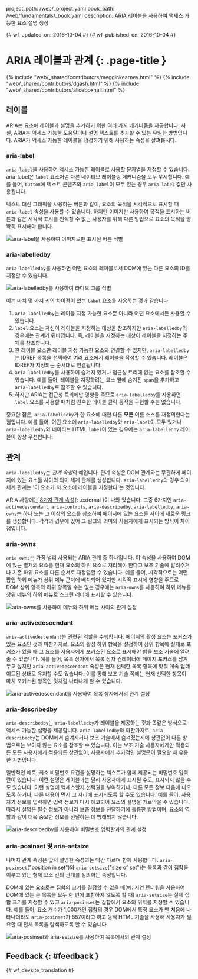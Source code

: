 project_path: /web/_project.yaml book_path: /web/fundamentals/_book.yaml description: ARIA 레이블을 사용하여 액세스 가능한 요소 설명 생성

{# wf_updated_on: 2016-10-04 #} {# wf_published_on: 2016-10-04 #}

# ARIA 레이블과 관계 {: .page-title }

{% include "web/_shared/contributors/megginkearney.html" %} {% include "web/_shared/contributors/dgash.html" %} {% include "web/_shared/contributors/aliceboxhall.html" %}

## 레이블

ARIA는 요소에 레이블과 설명을 추가하기 위한 여러 가지 메커니즘을 제공합니다. 사실, ARIA는 액세스 가능한 도움말이나 설명 텍스트를 추가할 수 있는 유일한 방법입니다. ARIA가 액세스 가능한 레이블을 생성하기 위해 사용하는 속성을 살펴봅시다.

### aria-label

`aria-label`을 사용하여 액세스 가능한 레이블로 사용할 문자열을 지정할 수 있습니다. aria-label은 `label` 요소처럼 다른 네이티브 레이블링 메커니즘을 모두 무시합니다. 예를 들어, `button`에 텍스트 콘텐츠와 `aria-label`이 모두 있는 경우 `aria-label` 값만 사용됩니다.

텍스트 대신 그래픽을 사용하는 버튼과 같이, 요소의 목적을 시각적으로 표시할 때 `aria-label` 속성을 사용할 수 있습니다. 하지만 이미지만 사용하여 목적을 표시하는 버튼과 같은 시각적 표시를 인식할 수 없는 사용자를 위해 다른 방법으로 요소의 목적을 명확히 표시해야 합니다.

![aria-label을 사용하여 이미지로만 표시된 버튼 식별](imgs/aria-label.jpg)

### aria-labelledby

`aria-labelledby`를 사용하면 어떤 요소의 레이블로서 DOM에 있는 다른 요소의 ID를 지정할 수 있습니다.

![aria-labelledby를 사용하여 라디오 그룹 식별](imgs/aria-labelledby.jpg)

이는 마치 몇 가지 키의 차이점이 있는 `label` 요소를 사용하는 것과 같습니다.

1. `aria-labelledby`는 레이블 지정 가능한 요소뿐 아니라 어떤 요소에서든 사용할 수 있습니다.
2. `label` 요소는 자신이 레이블을 지정하는 대상을 참조하지만 `aria-labelledby`의 경우에는 관계가 뒤바뀝니다. 즉, 레이블을 지정하는 대상이 레이블을 지정하는 주체를 참조합니다.
3. 한 레이블 요소만 레이블 지정 가능한 요소와 연결할 수 있지만, `aria-labelledby`는 IDREF 목록을 선택하여 여러 요소에서 레이블을 작성할 수 있습니다. 레이블은 IDREF가 지정되는 순서대로 연결됩니다.
4. `aria-labelledby`를 사용하여 숨겨져 있거나 접근성 트리에 없는 요소를 참조할 수 있습니다. 예를 들어, 레이블을 지정하려는 요소 옆에 숨겨진 `span`을 추가하고 `aria-labelledby`로 참조할 수 있습니다.
5. 하지만 ARIA는 접근성 트리에만 영향을 주므로 `aria-labelledby`를 사용하면 `label` 요소를 사용할 때처럼 친숙한 레이블 클릭 동작을 구현할 수는 없습니다.

중요한 점은, `aria-labelledby`가 한 요소에 대한 다른 **모든** 이름 소스를 재정의한다는 점입니다. 예를 들어, 어떤 요소에 `aria-labelledby`와 `aria-label`이 모두 있거나 `aria-labelledby`와 네이티브 HTML `label`이 있는 경우에는 `aria-labelledby` 레이블이 항상 우선합니다.

## 관계

`aria-labelledby`는 *관계 속성*의 예입니다. 관계 속성은 DOM 관계와는 무관하게 페이지에 있는 요소들 사이의 의미 체계 관계를 생성합니다. `aria-labelledby`의 경우 의미 체계 관계는 '이 요소가 저 요소에 레이블을 지정한다'는 것입니다.

ARIA 사양에는 [8가지 관계 속성](https://www.w3.org/TR/wai-aria/states_and_properties#attrs_relationships){: .external }이 나와 있습니다. 그중 6가지인 `aria-activedescendant`, `aria-controls`, `aria-describedby`, `aria-labelledby`, `aria-owns`는 하나 또는 그 이상의 요소를 참조하여 페이지에 있는 요소들 사이에 새로운 링크를 생성합니다. 각각의 경우에 있어 그 링크의 의미와 사용자에게 표시되는 방식이 차이점입니다.

### aria-owns

`aria-owns`는 가장 널리 사용되는 ARIA 관계 중 하나입니다. 이 속성을 사용하여 DOM에 있는 별개의 요소를 현재 요소의 하위 요소로 처리해야 한다고 보조 기술에 알려주거나 기존 하위 요소를 다른 순서로 재정렬할 수 있습니다. 예를 들어, 시각적으로는 어떤 팝업 하위 메뉴가 상위 메뉴 근처에 배치되어 있지만 시각적 표시에 영향을 주므로 DOM 상위 항목의 하위 항목일 수는 없는 경우에는 `aria-owns`를 사용하여 하위 메뉴를 상위 메뉴의 하위 메뉴로 스크린 리더에 표시할 수 있습니다.

![aria-owns를 사용하여 메뉴와 하위 메뉴 사이의 관계 설정](imgs/aria-owns.jpg)

### aria-activedescendant

`aria-activedescendant`는 관련된 역할을 수행합니다. 페이지의 활성 요소는 포커스가 있는 요소인 것과 마찬가지로, 요소의 활성 하위 항목을 설정하여 상위 항목에 실제로 포커스가 있을 때 그 요소를 사용자에게 포커스된 요소로 표시해야 함을 보조 기술에 알려줄 수 있습니다. 예를 들어, 목록 상자에서 목록 상자 컨테이너에 페이지 포커스를 남겨두고 싶지만 `aria-activedescendant` 속성은 현재 선택한 목록 항목에 맞춰 계속 업데이트된 상태로 유지할 수도 있습니다. 이를 통해 보조 기술 쪽에는 현재 선택한 항목이 마치 포커스된 항목인 것처럼 나타나게 할 수 있습니다.

![aria-activedescendant를 사용하여 목록 상자에서의 관계 설정](imgs/aria-activedescendant.jpg)

### aria-describedby

`aria-describedby`는 `aria-labelledby`가 레이블을 제공하는 것과 똑같은 방식으로 액세스 가능한 설명을 제공합니다. `aria-labelledby`와 마찬가지로, `aria-describedby`는 DOM에서 숨겨지거나 보조 기술에서 숨겨졌는지에 상관없이 다른 방법으로는 보이지 않는 요소를 참조할 수 있습니다. 이는 보조 기술 사용자에게만 적용되든 모든 사용자에게 적용되든 상관없이, 사용자에게 추가적인 설명문이 필요할 때 유용한 기법입니다.

일반적인 예로, 최소 비밀번호 요건을 설명하는 텍스트가 함께 제공되는 비밀번호 입력란이 있습니다. 이런 설명은 레이블과는 달리 사용자에게 표시될 수도, 표시되지 않을 수도 있습니다. 이런 설명에 액세스할지 선택권을 부여하거나, 다른 모든 정보 다음에 나오도록 하거나, 다른 내용이 먼저 그 자리에 표시되도록 할 수도 있습니다. 예를 들어, 사용자가 정보를 입력하면 입력 정보가 다시 에코되어 요소의 설명을 가로막을 수 있습니다. 따라서 설명은 필수 정보가 아니라 보충 정보를 전달하기에 훌륭한 방법이며, 요소의 역할과 같이 더욱 중요한 정보를 전달하는 데 방해되지 않습니다.

![aria-describedby를 사용하여 비밀번호 입력란과의 관계 설정](imgs/aria-describedby.jpg)

### aria-posinset 및 aria-setsize

나머지 관계 속성은 앞서 설명한 속성과는 약간 다르며 함께 사용합니다. `aria-posinset`("position in set")와 `aria-setsize`("size of set")는 목록과 같이 집합을 이루고 있는 형제 요소 간의 관계를 정의하는 속성입니다.

DOM에 있는 요소로는 집합의 크기를 결정할 수 없을 때(예: 지연 렌더링을 사용하여 DOM에 있는 큰 목록을 모두 한 번에 포함하지 않도록 할 때) `aria-setsize`는 실제 집합 크기를 지정할 수 있고 `aria-posinset`는 집합에서 요소의 위치를 지정할 수 있습니다. 예를 들어, 요소 개수가 1,000개인 집합의 경우 DOM에서 특정 요소가 맨 처음에 나타나더라도 `aria-posinset`가 857이라고 하고 동적 HTML 기술을 사용해 사용자가 필요할 때 전체 목록을 탐색하도록 할 수 있습니다.

![aria-posinset와 aria-setsize를 사용하여 목록에서의 관계 설정](imgs/aria-posinset.jpg)

## Feedback {: #feedback }

{# wf_devsite_translation #}
